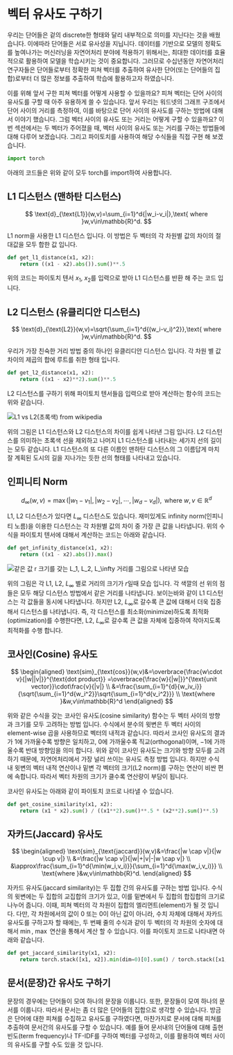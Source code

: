 # 벡터 유사도 구하기

우리는 단어들은 겉의 discrete한 형태와 달리 내부적으로 의미를 지닌다는 것을 배웠습니다. 이에따라 단어들은 서로 유사성을 지닙니다. 데이터를 기반으로 모델의 정확도를 높여나가는 머신러닝을 자연어처리 분야에 적용하기 위해서는, 최대한 데이터를 효율적으로 활용하여 모델을 학습시키는 것이 중요합니다. 그러므로 수십년동안 자연어처리 연구자들은 단어들로부터 정확한 피쳐 벡터를 추출하여 유사한 단어(또는 단어들의 집합)로부터 더 많은 정보를 추출하여 학습에 활용하고자 하였습니다.

이를 위해 앞서 구한 피쳐 벡터를 어떻게 사용할 수 있을까요? 피쳐 벡터는 단어 사이의 유사도를 구할 때 아주 유용하게 쓸 수 있습니다. 앞서 우리는 워드넷의 그래프 구조에서 단어 사이의 거리를 측정하여, 이를 바탕으로 단어 사이의 유사도를 구하는 방법에 대해서 이야기 했습니다. 그럼 벡터 사이의 유사도 또는 거리는 어떻게 구할 수 있을까요? 이번 섹션에서는 두 벡터가 주어졌을 때, 벡터 사이의 유사도 또는 거리를 구하는 방법들에 대해 다루어 보겠습니다. 그리고 파이토치를 사용하여 해당 수식들을 직접 구현 해 보겠습니다.

```python
import torch
```

아래의 코드들은 위와 같이 모두 torch를 import하여 사용합니다.

## L1 디스턴스 (맨하탄 디스턴스)

$$
\text{d}_{\text{L1}}(w,v)=\sum_{i=1}^d{|w_i-v_i|},\text{ where }w,v\in\mathbb{R}^d.
$$

L1 norm을 사용한 L1 디스턴스 입니다. 이 방법은 두 벡터의 각 차원별 값의 차이의 절대값을 모두 합한 값 입니다.

```python
def get_l1_distance(x1, x2):
    return ((x1 - x2).abs()).sum()**.5
```

위의 코드는 파이토치 텐서 $x_1$, $x_2$를 입력으로 받아 L1 디스턴스를 반환 해 주는 코드 입니다.

## L2 디스턴스 (유클리디안 디스턴스)

$$
\text{d}_{\text{L2}}(w,v)=\sqrt{\sum_{i=1}^d{(w_i-v_i)^2}},\text{ where }w,v\in\mathbb{R}^d.
$$

우리가 가장 친숙한 거리 방법 중의 하나인 유클리디안 디스턴스 입니다. 각 차원 별 값 차이의 제곱의 합에 루트를 취한 형태 입니다.

```python
def get_l2_distance(x1, x2):
    return ((x1 - x2)**2).sum()**.5
```

L2 디스턴스를 구하기 위해 파이토치 텐서들읍 입력으로 받아 계산하는 함수의 코드는 위와 같습니다.

![L1 vs L2(초록색) from wikipedia](https://upload.wikimedia.org/wikipedia/commons/thumb/0/08/Manhattan_distance.svg/283px-Manhattan_distance.svg.png)

위의 그림은 L1 디스턴스와 L2 디스턴스의 차이를 쉽게 나타낸 그림 입니다. L2 디스턴스를 의미하는 초록색 선을 제외하고 나머지 L1 디스턴스를 나타내는 세가지 선의 길이는 모두 같습니다. L1 디스턴스의 또 다른 이름인 맨하탄 디스턴스의 그 이름답게 마치 잘 계획된 도시의 길을 지나가는 듯한 선의 형태를 나타내고 있습니다.

## 인피니티 Norm

$$
d_{\infty}(w,v)=\max(|w_1-v_1|,|w_2-v_2|,\cdots,|w_d-v_d|),\text{ where }w,v\in\mathbb{R}^d
$$

L1, L2 디스턴스가 있다면 $L_\infty$ 디스턴스도 있습니다. 재미있게도 infinity norm(인피니티 노름)을 이용한 디스턴스는 각 차원별 값의 차이 중 가장 큰 값을 나타냅니다. 위의 수식을 파이토치 텐서에 대해서 계산하는 코드는 아래와 같습니다.

```python
def get_infinity_distance(x1, x2):
    return ((x1 - x2).abs()).max()
```

![같은 값 $r$ 크기를 갖는 $L_1$, $L_2$, $L_\infty$ 거리를 그림으로 나타낸 모습](../assets/wsd-distance.png)

위의 그림은 각 L1, L2, $L_\infty$ 별로 거리의 크기가 $r$일때 모습 입니다. 각 색깔의 선 위의 점들은 모두 해당 디스턴스 방법에서 같은 거리를 나타냅니다. 보이는바와 같이 L1 디스턴스는 각 값들을 동시에 나타냅니다. 하지만 L2, $L_\infty$로 갈수록 큰 값에 대해서 더욱 집중해서 디스턴스를 나타냅니다. 즉, 각 디스턴스를 최소화(minimize)하도록 최적화(optimization)를 수행한다면, L2, $L_\infty$로 갈수록 큰 값을 자체에 집중하여 작아지도록 최적화를 수행 합니다.

## 코사인(Cosine) 유사도

$$
\begin{aligned}
\text{sim}_{\text{cos}}(w,v)&=\overbrace{\frac{w\cdot v}{|w||v|}}^{\text{dot product}}
=\overbrace{\frac{w}{|w|}}^{\text{unit vector}}\cdot\frac{v}{|v|} \\
&=\frac{\sum_{i=1}^{d}{w_iv_i}}{\sqrt{\sum_{i=1}^d{w_i^2}}\sqrt{\sum_{i=1}^d{v_i^2}}} \\
\text{where }&w,v\in\mathbb{R}^d
\end{aligned}
$$

위와 같은 수식을 갖는 코사인 유사도(cosine similarity) 함수는 두 벡터 사이의 방향과 크기를 모두 고려하는 방법 입니다. 수식에서 분수의 윗변은 두 벡터 사이의 element-wise 곱을 사용하므로 벡터의 내적과 같습니다. 따라서 코사인 유사도의 결과가 $1$에 가까울수록 방향은 일치하고, $0$에 가까울수록 직교(orthogonal)이며, $-1$에 가까울수록 반대 방향임을 의미 합니다. 위와 같이 코사인 유사도는 크기와 방향 모두를 고려하기 때문에, 자연어처리에서 가장 널리 쓰이는 유사도 측정 방법 입니다. 하지만 수식 내 윗변의 벡터 내적 연산이나 밑변 각 벡터의 크기(L2 norm)를 구하는 연산이 비싼 편에 속합니다. 따라서 벡터 차원의 크기가 클수록 연산량이 부담이 됩니다.

코사인 유사도는 아래와 같이 파이토치 코드로 나타낼 수 있습니다.

```python
def get_cosine_similarity(x1, x2):
    return (x1 * x2).sum() / ((x1**2).sum()**.5 * (x2**2).sum()**.5)
```

## 자카드(Jaccard) 유사도

$$
\begin{aligned}
\text{sim}_{\text{jaccard}}(w,v)&=\frac{|w \cap v|}{|w \cup v|} \\
&=\frac{|w \cap v|}{|w|+|v|-|w \cap v|} \\
&\approx\frac{\sum_{i=1}^d{\min(w_i,v_i)}}{\sum_{i=1}^d{\max(w_i,v_i)}} \\
\text{where }&w,v\in\mathbb{R}^d.
\end{aligned}
$$

자카드 유사도(jaccard similarity)는 두 집합 간의 유사도를 구하는 방법 입니다. 수식의 윗변에는 두 집합의 교집합의 크기가 있고, 이를 밑변에서 두 집합의 합집합의 크기로 나누어 줍니다. 이때, 피쳐 벡터의 각 차원이 집합의 엘리먼트(element)가 될 것 입니다. 다만, 각 차원에서의 값이 0 또는 0이 아닌 값이 아니라, 수치 자체에 대해서 자카드 유사도를 구하고자 할 때에는, 두 번째 줄의 수식과 같이 두 벡터의 각 차원의 숫자에 대해서 $\min$, $\max$ 연산을 통해서 계산 할 수 있습니다. 이를 파이토치 코드로 나타내면 아래와 같습니다.

```python
def get_jaccard_similarity(x1, x2):
    return torch.stack([x1, x2]).min(dim=0)[0].sum() / torch.stack([x1, x2]).max(dim=1)[0].sum()
```

## 문서(문장)간 유사도 구하기

문장의 경우에는 단어들이 모여 하나의 문장을 이룹니다. 또한, 문장들이 모여 하나의 문서를 이룹니다. 따라서 문서는 좀 더 많은 단어들의 집합으로 생각할 수 있습니다. 방금은 단어에 대한 피쳐를 수집하고 유사도를 구하였다면, 마찬가지로 문서에 대해 피쳐를 추출하여 문서간의 유사도를 구할 수 있습니다. 예를 들어 문서내의 단어들에 대해 출현 빈도(term frequency)나 TF-IDF를 구하여 벡터를 구성하고, 이를 활용하여 벡터 사이의 유사도를 구할 수도 있을 것 입니다.